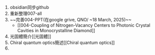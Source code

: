 1. obsidian同步github
2. 重新整理007-all
3. ~~完善004-PPT(在google grive, QNO/ ~18 March, 2025)~~
	- [[004-Coupling of Nitrogen-Vacancy Centers to Photonic Crystal Cavities in Monocrystalline Diamond]]
4. 光固體簡介[[光固體]]
5. Chiral quantum optics簡述[[Chiral quantum optics]]
6. 